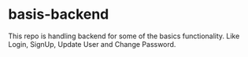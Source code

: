 # basis-backend

This repo is handling backend for some of the basics functionality. Like Login, SignUp, Update User and Change Password. 


